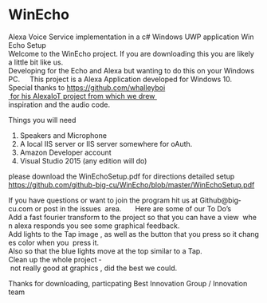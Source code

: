 # WinEcho
Alexa Voice Service implementation in a c# Windows UWP application
Win​Echo​ Setup       
Welcome to the WinEcho project. If you are downloading this you are likely a little bit like us.  
Developing for the Echo and Alexa but wanting to do this on your Windows PC.     
This project is a Alexa Application developed for Windows 10.   
Special thanks to ​https://github.com/whalleyboi​ for his AlexaIoT project from which we drew  inspiration and the audio code.    


Things you will need  
1. Speakers and Microphone  
2. A local IIS server or IIS server somewhere for oAuth.   
3. Amazon Developer account   
4. Visual Studio 2015 (any edition will do)  


please download the WinEchoSetup.pdf for directions detailed setup
https://github.com/github-big-cu/WinEcho/blob/master/WinEchoSetup.pdf


If you have questions or want to join the program hit us at ​Github@big­cu.com​ or post in the issues  area.       
Here are some of our To Do’s     
Add a fast fourier transform to the project so that you can have a view  when alexa responds you see some graphical feedback.     
Add lights to the Tap image , as well as the button that you press so it changes color when you  press it. 
Also so that the blue lights move at the top similar to a Tap.     
Clean up the whole project ­ not really good at graphics , did the best we could.  

Thanks for downloading, particpating
Best Innovation Group / Innovation team
